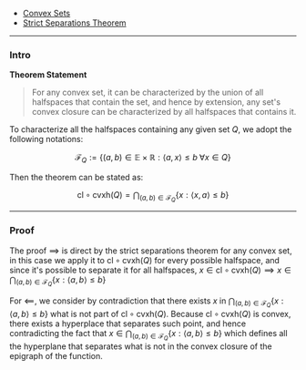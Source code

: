 * [Convex Sets](../Background/Convex%20Sets.md)
* [Strict Separations Theorem](Strict%20Separations%20Theorem.md)

---
### **Intro**

**Theorem Statement**

> For any convex set, it can be characterized by the union of all halfspaces that contain the set, and hence by extension, any set's convex closure can be characterized by all halfspaces that contains it. 

To characterize all the halfspaces containing any given set $Q$, we adopt the following notations: 

$$
\mathcal F_Q := \{(a, b) \in \mathbb E \times \mathbb R:  
    \langle a, x\rangle \le b \; \forall x \in Q
\}
$$

Then the theorem can be stated as: 

$$
\text{cl}\circ \text{cvxh}(Q) =  \bigcap_{(a, b)\in \mathcal F_Q} 
\left\lbrace
    x: \langle  x, a\rangle \le b
\right\rbrace
$$

---
### **Proof**

The proof $\implies$ is direct by the strict separations theorem for any convex set, in this case we apply it to $\text{cl}\circ \text{cvxh}(Q)$ for every possible halfspace, and since it's possible to separate it for all halfspaces, $x\in \text{cl}\circ\text{cvxh}(Q) \implies x \in \bigcap_{(a, b) \in \mathcal F_Q} \{x: \langle a, b\rangle \le b\}$

For $\impliedby$, we consider by contradiction that there exists $x$ in $\bigcap_{(a, b) \in \mathcal F_Q} \{x: \langle a, b\rangle \le b\}$ what is not part of $\text{cl}\circ\text{cvxh}(Q)$. Because $\text{cl}\circ\text{cvxh}(Q)$ is convex, there exists a hyperplace that separates such point, and hence contradicting the fact that $x \in \bigcap_{(a, b) \in \mathcal F_Q} \{x: \langle a, b\rangle \le b\}$ which defines all the hyperplane that separates what is not in the convex closure of the epigraph of the function. 











